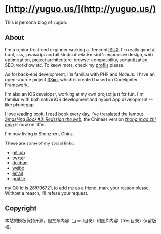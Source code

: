 [http://yuguo.us/](http://yuguo.us/)
================

This is personal blog of yuguo.

About
---

I'm a senior front-end engineer working at Tencent [ISUX](http://isux.tencent.com). I'm really good at html, css, javascript and all kinds of relative stuff: responsive design, web optimization, project architecture, browser compatibility, semantization, SEO, workflow etc. To know more, check my [profile](http://yuguo.us/profile) please.

As for back-end development, I'm familiar with PHP and NodeJs. I have an open-source project [33pu](https://github.com/yuguo/33pu), which is created based on CodeIgniter Framework.

I'm also an iOS developer, working at my own project just for fun. I'm familiar with both native iOS development and hybird App development -- like phonegap.

I love reading book, I read book every day. I've translated the famous [*Smashing Book #3: Redesign the web*](https://shop.smashingmagazine.com/smashing-book-3-printed-and-or-ebook.html), the Chinese version [*zhong miao zhi men*](http://book.douban.com/subject/23008807/) is now on offer.

I'm now living in Shenzhen, China.

These are some of my social links:

* [github](http://github.com/yuguo)
* [twitter](http://twitter.com/yuguo)
* [douban](http://douban.com/people/yuguo)
* [weibo](http://weibo.com/yuguous)
* [email](mailto:me@yuguo.us)
* [profile](http://yuguo.us/profile)

my QQ id is 289796721, to add me as a friend, mark your reason please. Without a reason, I'll refuse your request.


Copyright
---

本站的模板保持开源，但文章内容（_post目录）和图片内容（files目录）保留版权。
